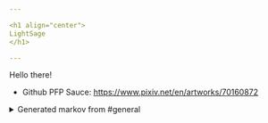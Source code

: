 ```yaml
---

<h1 align="center">
LightSage
</h1>

---
```


Hello there!


- Github PFP Sauce: https://www.pixiv.net/en/artworks/70160872


<details>
<summary>Generated markov from #general</summary>
Are you able to DM the bot is only using 90 MiB of ram atm
</details>